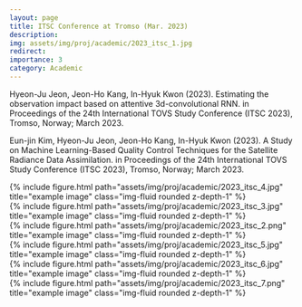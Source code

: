 ```yaml
---
layout: page
title: ITSC Conference at Tromso (Mar. 2023) 
description: 
img: assets/img/proj/academic/2023_itsc_1.jpg
redirect: 
importance: 3
category: Academic
---
```


Hyeon-Ju Jeon, Jeon-Ho Kang, In-Hyuk Kwon (2023). Estimating the observation impact based on attentive 3d-convolutional RNN. in Proceedings of the 24th International TOVS Study Conference (ITSC 2023), Tromso, Norway; March 2023.

Eun-jin Kim, Hyeon-Ju Jeon, Jeon-Ho Kang, In-Hyuk Kwon (2023). A Study on Machine Learning-Based Quality Control Techniques for the Satellite Radiance Data Assimilation. in Proceedings of the 24th International TOVS Study Conference (ITSC 2023), Tromso, Norway; March 2023.

<div class="row">
    <div class="col-sm mt-2 mt-md-0">
        {% include figure.html path="assets/img/proj/academic/2023_itsc_4.jpg" title="example image" class="img-fluid rounded z-depth-1" %}
    </div>
    <div class="col-sm mt-2 mt-md-0">
        {% include figure.html path="assets/img/proj/academic/2023_itsc_3.jpg" title="example image" class="img-fluid rounded z-depth-1" %}
    </div>
</div>
<div class="caption">
    
</div>


<div class="row">
    <div class="col-sm mt-3 mt-md-0">
        {% include figure.html path="assets/img/proj/academic/2023_itsc_2.png" title="example image" class="img-fluid rounded z-depth-1" %}
    </div>
    <div class="col-sm mt-3 mt-md-0">
        {% include figure.html path="assets/img/proj/academic/2023_itsc_5.jpg" title="example image" class="img-fluid rounded z-depth-1" %}
    </div>
    <div class="col-sm mt-3 mt-md-0">
        {% include figure.html path="assets/img/proj/academic/2023_itsc_6.jpg" title="example image" class="img-fluid rounded z-depth-1" %}
    </div>
</div>
<div class="caption">
   
</div>


<div class="row">
    <div class="col-sm mt-3 mt-md-0">
        {% include figure.html path="assets/img/proj/academic/2023_itsc_7.png" title="example image" class="img-fluid rounded z-depth-1" %}
    </div>
</div>
<div class="caption">
    
</div>
